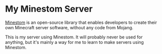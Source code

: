 # My Minestom Server
[Minestom](https://github.com/Minestom/Minestom) is an open-source library that enables developers to create their own Minecraft server software, without any code from Mojang.

This is my server using Minestom. It will probably never be used for anything, but it's mainly a way for me to learn to make servers using Minestom.
